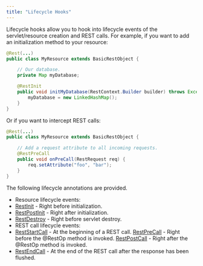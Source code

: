 ```yaml
---
title: "Lifecycle Hooks"
---
```


Lifecycle hooks allow you to hook into lifecycle events of the servlet/resource creation and REST calls.
For example, if you want to add an initialization method to your resource:
```java
@Rest(...)
public class MyResource extends BasicRestObject {

    // Our database.
    private Map myDatabase;

    @RestInit
    public void initMyDatabase(RestContext.Builder builder) throws Exception {
        myDatabase = new LinkedHashMap();
    }
}
```
Or if you want to intercept REST calls:
```java
@Rest(...)
public class MyResource extends BasicRestObject {

    // Add a request attribute to all incoming requests.
    @RestPreCall
    public void onPreCall(RestRequest req) {
        req.setAttribute("foo", "bar");
    }
}
```
The following lifecycle annotations are provided.
- Resource lifecycle events:
- [RestInit](../apidocs/org/apache/juneau/rest/annotation/RestInit.html) - Right before initialization.
- [RestPostInit](../apidocs/org/apache/juneau/rest/annotation/RestPostInit.html) - Right after initialization.
- [RestDestroy](../apidocs/org/apache/juneau/rest/annotation/RestDestroy.html) - Right before servlet destroy.
- REST call lifecycle events:
- [RestStartCall](../apidocs/org/apache/juneau/rest/annotation/RestStartCall.html) - At the beginning of a REST call.
[RestPreCall](../apidocs/org/apache/juneau/rest/annotation/RestPreCall.html) - Right before the @RestOp method is invoked.
[RestPostCall](../apidocs/org/apache/juneau/rest/annotation/RestPostCall.html) - Right after the @RestOp method is invoked.
- [RestEndCall](../apidocs/org/apache/juneau/rest/annotation/RestEndCall.html) - At the end of the REST call after the response has been flushed.